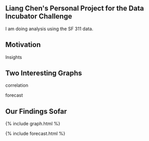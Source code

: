 ## Liang Chen's Personal Project for the Data Incubator Challenge

I am doing analysis using the SF 311 data.

## Motivation

Insights

## Two Interesting Graphs

correlation 

forecast

## Our Findings Sofar

{% include graph.html %}

{% include forecast.html %}
